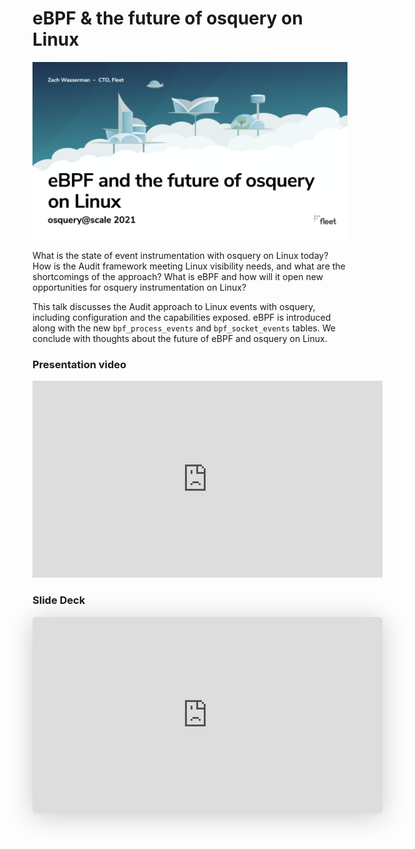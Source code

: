 # eBPF & the future of osquery on Linux

![eBPF & the future of osquery on Linux](../website/assets/images/articles/ebpf-the-future-of-osquery-on-linux-cover-700x394@2x.png)

What is the state of event instrumentation with osquery on Linux today? How is the Audit framework meeting Linux visibility needs, and what are the shortcomings of the approach? What is eBPF and how will it open new opportunities for osquery instrumentation on Linux?

This talk discusses the Audit approach to Linux events with osquery, including configuration and the capabilities exposed. eBPF is introduced along with the new `bpf_process_events` and `bpf_socket_events` tables. We conclude with thoughts about the future of eBPF and osquery on Linux.

### Presentation video

<iframe width="560" height="315" src="https://www.youtube.com/embed/p3rIRJM2vwo" title="YouTube video player" frameborder="0" allow="accelerometer; autoplay; clipboard-write; encrypted-media; gyroscope; picture-in-picture" allowfullscreen></iframe>

### Slide Deck

<iframe class="speakerdeck-iframe" frameborder="0" src="https://speakerdeck.com/player/a0444dd4b2b24bad8db7908590506699" title="eBPF &amp; the future of osquery on Linux" allowfullscreen="true" mozallowfullscreen="true" webkitallowfullscreen="true" style="border: 0px; background: padding-box padding-box rgba(0, 0, 0, 0.1); padding: 0px; border-radius: 6px; box-shadow: rgba(0, 0, 0, 0.2) 0px 5px 40px; width: 560px; height: 314px;" data-ratio="1.78343949044586"></iframe>

<meta name="category" value="security">
<meta name="authorGitHubUsername" value="zwass">
<meta name="authorFullName" value="Zach Wasserman">
<meta name="publishedOn" value="2021-01-25">
<meta name="articleTitle" value="eBPF & the future of osquery on Linux">
<meta name="articleImageUrl" value="../website/assets/images/articles/ebpf-the-future-of-osquery-on-linux-cover-700x394@2x.png">
